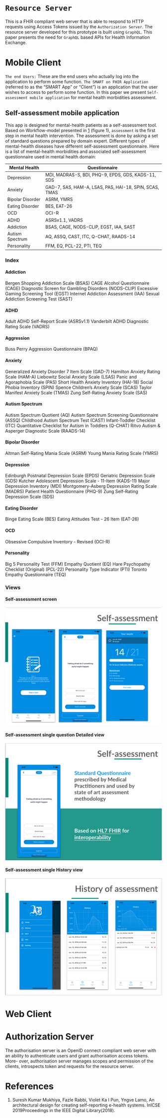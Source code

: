 # `Resource Server` <a name="resourceServer"></a>

This is a FHIR compliant web server that is able to respond to HTTP requests using Access Tokens issued by the `Authorization Server`. The resource server developed for this prototype is built using `GraphQL`. This paper presents the need for `GraphQL` based APIs for Health Information Exchange.

# Mobile Client <a name="mobileClient"></a>

`The end Users:` These are the end users who actually log into the application to perform some function. `The SMART on FHIR Application` (referred to as the “SMART App” or “Client”) is an application that the user wishes to access to perform some function. In this paper we present `Self-assessment mobile application` for mental health morbidities assessment.

## Self-assessment mobile application

This app is designed for mental-health patients as a self-assessment tool. Based on Workflow-model presented in [1](#1) (figure 1), `assessment` is the first step in mental health intervention. The assessment is done by asking a set of standard questions prepared by domain expert. Different types of mental-health diseases have different self-assessment questionnaire. Here is a list of mental-health morbidities and associated self-assessment questionnaire used in mental health domain:

| Mental Health    | Questionnaire                                          |
| ---------------- | ------------------------------------------------------ |
| Depression       | MDI, MADRAS-S, BDI, PHQ-9, EPDS, GDS, KADS-11, SDS     |
| Anxiety          | GAD-7, SAS, HAM-A, LSAS, PAS, HAI-18, SPIN, SCAS, TMAS |
| Bipolar Disorder | ASRM, YMRS                                             |
| Eating Disorder  | BES, EAT-26                                            |
| OCD              | OCI-R                                                  |
| ADHD             | ASRSv1.1, VADRS                                        |
| Addiction        | BSAS, CAGE, NODS-CLIP, EGST, IAA, SAST                 |
| Autism Spectrum  | AQ, ASSQ, CAST, ITC, Q-CHAT, RAADS-14                  |
| Personality      | FFM, EQ, PCL-22, PTI, TEQ                              |

### Index

#### Addiction

Bergen Shopping Addiction Scale (BSAS)
CAGE Alcohol Questionnaire (CAGE)
Diagnostic Screen for Gambling Disorders (NODS-CLIP)
Excessive Gaming Screening Tool (EGST)
Internet Addiction Assessment (IAA)
Sexual Addiction Screening Test (SAST)

#### ADHD

Adult ADHD Self-Report Scale (ASRSv1.1)
Vanderbilt ADHD Diagnostic Rating Scale (VADRS)

#### Aggression

Buss Perry Aggression Questionnaire (BPAQ)

#### Anxiety

Generalized Anxiety Disorder 7 Item Scale (GAD-7)
Hamilton Anxiety Rating Scale (HAM-A)
Liebowitz Social Anxiety Scale (LSAS)
Panic and Agoraphobia Scale (PAS)
Short Health Anxiety Inventory (HAI-18)
Social Phobia Inventory (SPIN)
Spence Children’s Anxiety Scale (SCAS)
Taylor Manifest Anxiety Scale (TMAS)
Zung Self-Rating Anxiety Scale (SAS)

#### Autism Spectrum

Autism Spectrum Quotient (AQ)
Autism Spectrum Screening Questionnaire (ASSQ)
Childhood Autism Spectrum Test (CAST)
Infant-Toddler Checklist (ITC)
Quantitative Checklist for Autism in Toddlers (Q-CHAT)
Ritvo Autism & Asperger Diagnostic Scale (RAADS-14)

#### Bipolar Disorder

Altman Self-Rating Mania Scale (ASRM)
Young Mania Rating Scale (YMRS)

#### Depression

Edinburgh Postnatal Depression Scale (EPDS)
Geriatric Depression Scale (GDS)
Kutcher Adolescent Depression Scale - 11-Item (KADS-11)
Major Depression Inventory (MDI)
Montgomery-Asberg Depression Rating Scale (MADRS)
Patient Health Questionnaire (PHQ-9)
Zung Self-Rating Depression Scale (SDS)

#### Eating Disorder

Binge Eating Scale (BES)
Eating Attitudes Test - 26 Item (EAT-26)

#### OCD

Obsessive Compulsive Inventory - Revised (OCI-R)

#### Personality

Big 5 Personality Test (FFM)
Empathy Quotient (EQ)
Hare Psychopathy Checklist (Original) (PCL-22)
Personality Type Indicator (PTI)
Toronto Empathy Questionnaire (TEQ)

### Views

#### Self-assessment screen

<img src="1.png" alt="Self-assessment screen" />

#### Self-assessment single question Detailed view

<img src="2.png" alt="single question Detailed view" />

#### Self-assessment single History view

<img src="3.png" alt="Setting View" />

# Web Client <a name="webClient"></a>

# Authorization Server <a name="Authorization"></a>

The authorisation server is an OpenID connect compliant web server with an ability to authenticate users and grant authorisation access tokens. More- over, authorisation server manages scopes and permission of the clients, introspects token and requests for the resource server.

# References

1. <a name="1"></a>Suresh Kumar Mukhiya, Fazle Rabbi, Violet Ka I Pun, Yngve Lamo, An architectural design for creating self-reporting e-health systems. InICSE 2019Proceedings in the IEEE Digital Library(2018).
